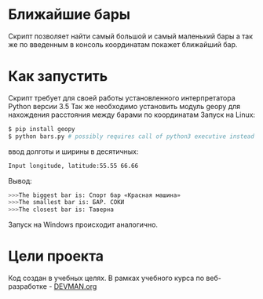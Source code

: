 # Ближайшие бары

Скрипт позволяет найти самый большой и самый маленький бары а так же по введенным в консоль координатам покажет ближайший бар.

# Как запустить

Скрипт требует для своей работы установленного интерпретатора Python версии 3.5
Так же необходимо установить модуль geopy для нахождения расстояния между барами по координатам
Запуск на Linux:

```bash
$ pip install geopy 
$ python bars.py # possibly requires call of python3 executive instead of just python

```
ввод долготы и ширины в десятичных:
```bash
Input longitude, latitude:55.55 66.66
```

Вывод:
```bash
>>>The biggest bar is: Спорт бар «Красная машина»
>>>The smallest bar is: БАР. СОКИ
>>>The closest bar is: Таверна

```
Запуск на Windows происходит аналогично.

# Цели проекта

Код создан в учебных целях. В рамках учебного курса по веб-разработке - [DEVMAN.org](https://devman.org)
